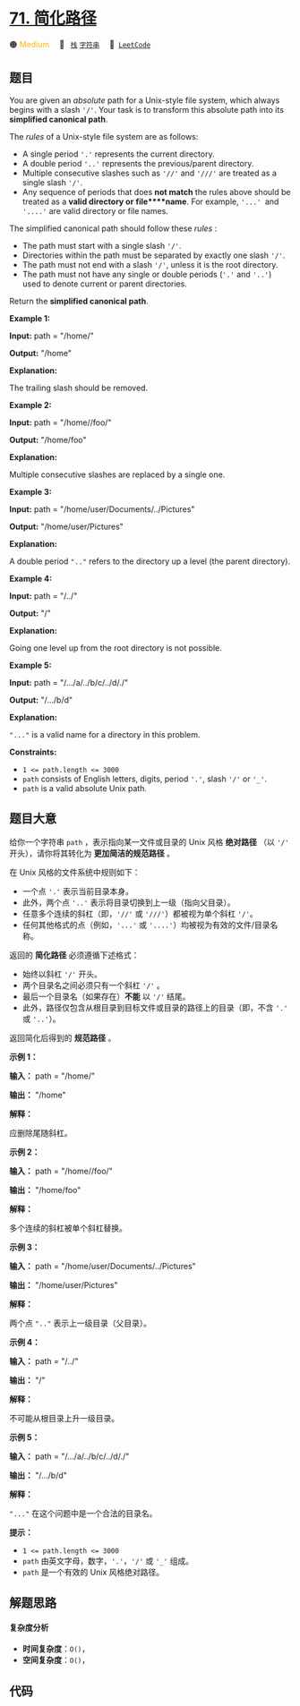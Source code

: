 # [71. 简化路径](https://leetcode.com/problems/simplify-path)

🟠 <font color=#ffb800>Medium</font>&emsp; 🔖&ensp; [`栈`](/leetcode/outline/tag/stack.md) [`字符串`](/leetcode/outline/tag/string.md)&emsp; 🔗&ensp;[`LeetCode`](https://leetcode.com/problems/simplify-path)


## 题目

You are given an _absolute_ path for a Unix-style file system, which always
begins with a slash `'/'`. Your task is to transform this absolute path into
its **simplified canonical path**.

The _rules_ of a Unix-style file system are as follows:

  * A single period `'.'` represents the current directory.
  * A double period `'..'` represents the previous/parent directory.
  * Multiple consecutive slashes such as `'//'` and `'///'` are treated as a single slash `'/'`.
  * Any sequence of periods that does **not match** the rules above should be treated as a **valid directory or** **file****name**. For example, `'...' `and `'....'` are valid directory or file names.

The simplified canonical path should follow these _rules_ :

  * The path must start with a single slash `'/'`.
  * Directories within the path must be separated by exactly one slash `'/'`.
  * The path must not end with a slash `'/'`, unless it is the root directory.
  * The path must not have any single or double periods (`'.'` and `'..'`) used to denote current or parent directories.

Return the **simplified canonical path**.



**Example 1:**

**Input:** path = "/home/"

**Output:** "/home"

**Explanation:**

The trailing slash should be removed.

**Example 2:**

**Input:** path = "/home//foo/"

**Output:** "/home/foo"

**Explanation:**

Multiple consecutive slashes are replaced by a single one.

**Example 3:**

**Input:** path = "/home/user/Documents/../Pictures"

**Output:** "/home/user/Pictures"

**Explanation:**

A double period `".."` refers to the directory up a level (the parent
directory).

**Example 4:**

**Input:** path = "/../"

**Output:** "/"

**Explanation:**

Going one level up from the root directory is not possible.

**Example 5:**

**Input:** path = "/.../a/../b/c/../d/./"

**Output:** "/.../b/d"

**Explanation:**

`"..."` is a valid name for a directory in this problem.



**Constraints:**

  * `1 <= path.length <= 3000`
  * `path` consists of English letters, digits, period `'.'`, slash `'/'` or `'_'`.
  * `path` is a valid absolute Unix path.


## 题目大意

给你一个字符串 `path` ，表示指向某一文件或目录的 Unix 风格 **绝对路径** （以 `'/'` 开头），请你将其转化为
**更加简洁的规范路径** 。

在 Unix 风格的文件系统中规则如下：

  * 一个点 `'.'` 表示当前目录本身。
  * 此外，两个点 `'..'` 表示将目录切换到上一级（指向父目录）。
  * 任意多个连续的斜杠（即，`'//'` 或 `'///'`）都被视为单个斜杠 `'/'`。
  * 任何其他格式的点（例如，`'...'` 或 `'....'`）均被视为有效的文件/目录名称。

返回的 **简化路径** 必须遵循下述格式：

  * 始终以斜杠 `'/'` 开头。
  * 两个目录名之间必须只有一个斜杠 `'/'` 。
  * 最后一个目录名（如果存在）**不能** 以 `'/'` 结尾。
  * 此外，路径仅包含从根目录到目标文件或目录的路径上的目录（即，不含 `'.'` 或 `'..'`）。

返回简化后得到的 **规范路径** 。



**示例 1：**

**输入：** path = "/home/"

**输出：** "/home"

**解释：**

应删除尾随斜杠。

**示例 2：**

**输入：** path = "/home//foo/"

**输出：** "/home/foo"

**解释：**

多个连续的斜杠被单个斜杠替换。

**示例 3：**

**输入：** path = "/home/user/Documents/../Pictures"

**输出：** "/home/user/Pictures"

**解释：**

两个点 `".."` 表示上一级目录（父目录）。

**示例 4：**

**输入：** path = "/../"

**输出：** "/"

**解释：**

不可能从根目录上升一级目录。

**示例 5：**

**输入：** path = "/.../a/../b/c/../d/./"

**输出：** "/.../b/d"

**解释：**

`"..."` 在这个问题中是一个合法的目录名。



**提示：**

  * `1 <= path.length <= 3000`
  * `path` 由英文字母，数字，`'.'`，`'/'` 或 `'_'` 组成。
  * `path` 是一个有效的 Unix 风格绝对路径。


## 解题思路

#### 复杂度分析

- **时间复杂度**：`O()`，
- **空间复杂度**：`O()`，

## 代码

```javascript

```